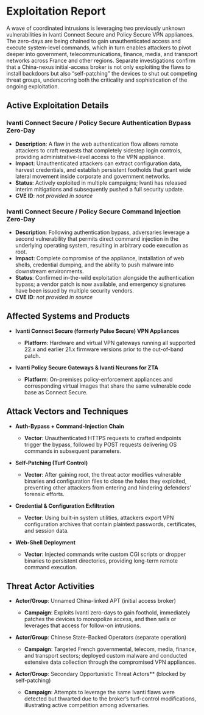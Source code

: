 # Exploitation Report

A wave of coordinated intrusions is leveraging two previously unknown vulnerabilities in Ivanti Connect Secure and Policy Secure VPN appliances. The zero-days are being chained to gain unauthenticated access and execute system-level commands, which in turn enables attackers to pivot deeper into government, telecommunications, finance, media, and transport networks across France and other regions. Separate investigations confirm that a China-nexus initial-access broker is not only exploiting the flaws to install backdoors but also “self-patching” the devices to shut out competing threat groups, underscoring both the criticality and sophistication of the ongoing exploitation.

## Active Exploitation Details

### Ivanti Connect Secure / Policy Secure Authentication Bypass Zero-Day
- **Description**: A flaw in the web authentication flow allows remote attackers to craft requests that completely sidestep login controls, providing administrative-level access to the VPN appliance.  
- **Impact**: Unauthenticated attackers can extract configuration data, harvest credentials, and establish persistent footholds that grant wide lateral movement inside corporate and government networks.  
- **Status**: Actively exploited in multiple campaigns; Ivanti has released interim mitigations and subsequently pushed a full security update.  
- **CVE ID**: *not provided in source*  

### Ivanti Connect Secure / Policy Secure Command Injection Zero-Day
- **Description**: Following authentication bypass, adversaries leverage a second vulnerability that permits direct command injection in the underlying operating system, resulting in arbitrary code execution as root.  
- **Impact**: Complete compromise of the appliance, installation of web shells, credential dumping, and the ability to push malware into downstream environments.  
- **Status**: Confirmed in-the-wild exploitation alongside the authentication bypass; a vendor patch is now available, and emergency signatures have been issued by multiple security vendors.  
- **CVE ID**: *not provided in source*  

## Affected Systems and Products

- **Ivanti Connect Secure (formerly Pulse Secure) VPN Appliances**  
  - **Platform**: Hardware and virtual VPN gateways running all supported 22.x and earlier 21.x firmware versions prior to the out-of-band patch.

- **Ivanti Policy Secure Gateways & Ivanti Neurons for ZTA**  
  - **Platform**: On-premises policy-enforcement appliances and corresponding virtual images that share the same vulnerable code base as Connect Secure.

## Attack Vectors and Techniques

- **Auth-Bypass + Command-Injection Chain**  
  - **Vector**: Unauthenticated HTTPS requests to crafted endpoints trigger the bypass, followed by POST requests delivering OS commands in subsequent parameters.

- **Self-Patching (Turf Control)**  
  - **Vector**: After gaining root, the threat actor modifies vulnerable binaries and configuration files to close the holes they exploited, preventing other attackers from entering and hindering defenders’ forensic efforts.

- **Credential & Configuration Exfiltration**  
  - **Vector**: Using built-in system utilities, attackers export VPN configuration archives that contain plaintext passwords, certificates, and session data.

- **Web-Shell Deployment**  
  - **Vector**: Injected commands write custom CGI scripts or dropper binaries to persistent directories, providing long-term remote command execution.

## Threat Actor Activities

- **Actor/Group**: Unnamed China-linked APT (initial access broker)  
  - **Campaign**: Exploits Ivanti zero-days to gain foothold, immediately patches the devices to monopolize access, and then sells or leverages that access for follow-on intrusions.

- **Actor/Group**: Chinese State-Backed Operators (separate operation)  
  - **Campaign**: Targeted French governmental, telecom, media, finance, and transport sectors; deployed custom malware and conducted extensive data collection through the compromised VPN appliances.

- **Actor/Group**: Secondary Opportunistic Threat Actors** (blocked by self-patching)  
  - **Campaign**: Attempts to leverage the same Ivanti flaws were detected but thwarted due to the broker’s turf-control modifications, illustrating active competition among adversaries.

